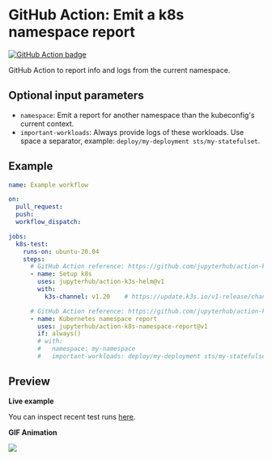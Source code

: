 # GitHub Action: Emit a k8s namespace report
[![GitHub Action badge](https://github.com/jupyterhub/action-k8s-namespace-report/workflows/Test/badge.svg)](https://github.com/jupyterhub/action-k8s-namespace-report/actions)

GitHub Action to report info and logs from the current namespace.

## Optional input parameters
- `namespace`: Emit a report for another namespace than the kubeconfig's current
  context.
- `important-workloads`: Always provide logs of these workloads. Use space a
  separator, example: `deploy/my-deployment sts/my-statefulset`.

## Example

```yaml
name: Example workflow

on:
  pull_request:
  push:
  workflow_dispatch:

jobs:
  k8s-test:
    runs-on: ubuntu-20.04
    steps:
      # GitHub Action reference: https://github.com/jupyterhub/action-k3s-helm
      - name: Setup k8s
        uses: jupyterhub/action-k3s-helm@v1
        with:
          k3s-channel: v1.20    # https://update.k3s.io/v1-release/channels

      # GitHub Action reference: https://github.com/jupyterhub/action-k8s-namespace-report
      - name: Kubernetes namespace report
        uses: jupyterhub/action-k8s-namespace-report@v1
        if: always()
        # with:
        #   namespace: my-namespace
        #   important-workloads: deploy/my-deployment sts/my-statefulset
```

## Preview

__Live example__

You can inspect recent test runs [here](https://github.com/jupyterhub/action-k8s-namespace-report/actions?query=workflow%3ATest).

__GIF Animation__

![](https://user-images.githubusercontent.com/3837114/104154471-4b3f7c00-53e5-11eb-8ebf-d54c22af12ed.gif)
